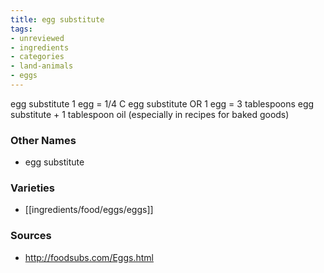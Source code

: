 ```yaml
---
title: egg substitute
tags:
- unreviewed
- ingredients
- categories
- land-animals
- eggs
---
```

egg substitute 1 egg = 1/4 C egg substitute OR 1 egg = 3 tablespoons egg substitute + 1 tablespoon oil (especially in recipes for baked goods)

### Other Names

* egg substitute

### Varieties

* [[ingredients/food/eggs/eggs]]

### Sources
* http://foodsubs.com/Eggs.html
